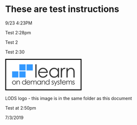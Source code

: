 # These are test instructions

9/23 4:23PM

Test 2:28pm

Test 2

Test 2:30 

![](test-image.png)

LODS logo - this image is in the same folder as this document


Test at 2:50pm

7/3/2019
